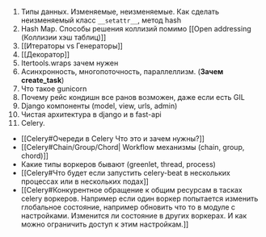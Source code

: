1. Типы данных. Изменяемые, неизменяемые. Как сделать неизменяемый класс `__setattr__`, метод hash
2. Hash Map. Способы решения коллизий помимо [[Open addressing (Коллизии хэш таблиц)]]
3. [[Итераторы vs Генераторы]]
4. [[Декоратор]]
5. Itertools.wraps зачем нужен
6. Асинхронность, многопоточность, параллеллизм. (**Зачем create_task**)
7. Что такое gunicorn
8. Почему рейс кондишн все ранов возможен, даже если есть GIL
9. Django компоненты (model, view, urls, admin)
10. Чистая архитектура в django и в fast-api
11. Celery. 
   - [[Celery#Очереди в Celery Что это и зачем нужны?]]
   - [[Celery#Chain/Group/Chord| Workflow механизмы (chain, group, chord)]]
   - Какие типы воркеров бывают (greenlet, thread, process)
   - [[Celery#Что будет если запустить celery-beat в нескольких процессах или в нескольких подах]]
   - [[Celery#Конкурентное обращение к общим ресурсам в тасках celery воркеров. Например если один воркер попытается изменить глобальное состояние, например обновить что то в модуле с настройками. Изменится ли состояние в других воркерах. И как можно ограничить доступ к этим настройкам.]]